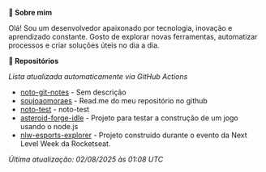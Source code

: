 **👋 Sobre mim**

Olá! Sou um desenvolvedor apaixonado por tecnologia, inovação e aprendizado constante. Gosto de explorar novas ferramentas, automatizar processos e criar soluções úteis no dia a dia.

**🚀 Repositórios**

*Lista atualizada automaticamente via GitHub Actions*

- [noto-git-notes](https://github.com/soujoaomoraes/noto-git-notes) - Sem descrição
- [soujoaomoraes](https://github.com/soujoaomoraes/soujoaomoraes) - Read.me do meu repositório no github
- [noto-test](https://github.com/soujoaomoraes/noto-test) - noto-test
- [asteroid-forge-idle](https://github.com/soujoaomoraes/asteroid-forge-idle) - Projeto para testar a construção de um jogo usando o node.js
- [nlw-esports-explorer](https://github.com/soujoaomoraes/nlw-esports-explorer) - Projeto construido durante o evento da Next Level Week da Rocketseat.

*Última atualização: 02/08/2025 às 01:08 UTC*
